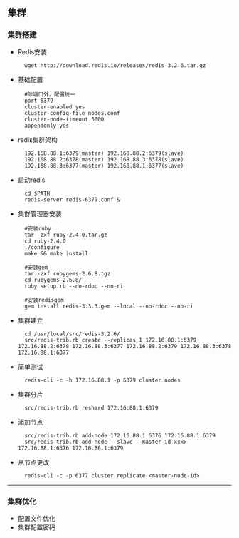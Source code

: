 ## 集群

### 集群搭建

* Redis安装

        wget http://download.redis.io/releases/redis-3.2.6.tar.gz

* 基础配置

        #除端口外，配置统一
        port 6379
        cluster-enabled yes
        cluster-config-file nodes.conf
        cluster-node-timeout 5000
        appendonly yes

* redis集群架构

        192.168.88.1:6379(master) 192.168.88.2:6379(slave)
        192.168.88.2:6378(master) 192.168.88.3:6378(slave)
        192.168.88.3:6377(master) 192.168.88.1:6377(slave)

* 启动redis

        cd $PATH
        redis-server redis-6379.conf &

* 集群管理器安装

        #安装ruby        
        tar -zxf ruby-2.4.0.tar.gz
        cd ruby-2.4.0
        ./configure
        make && make install
        
        #安装gem
        tar -zxf rubygems-2.6.8.tgz
        cd rubygems-2.6.8/
        ruby setup.rb --no-rdoc --no-ri
        
        #安装redisgem
        gem install redis-3.3.3.gem --local --no-rdoc --no-ri

* 集群建立

        cd /usr/local/src/redis-3.2.6/
        src/redis-trib.rb create --replicas 1 172.16.88.1:6379 172.16.88.2:6378 172.16.88.3:6377 172.16.88.2:6379 172.16.88.3:6378 172.16.88.1:6377

* 简单测试

        redis-cli -c -h 172.16.88.1 -p 6379 cluster nodes

* 集群分片

        src/redis-trib.rb reshard 172.16.88.1:6379

* 添加节点

        src/redis-trib.rb add-node 172.16.88.1:6376 172.16.88.1:6379
        src/redis-trib.rb add-node --slave --master-id xxxx 172.16.88.1:6376 172.16.88.1:6379

* 从节点更改

        redis-cli -c -p 6377 cluster replicate <master-node-id>

***

### 集群优化

* 配置文件优化
* 集群配置密码
